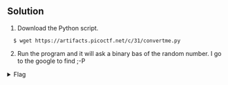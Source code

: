 ## Solution
 1. Download the Python script.
 ```
   $ wget https://artifacts.picoctf.net/c/31/convertme.py
 ```
 2. Run the program and it will ask a binary bas of the random number. I go to the google to find ;-P
   <details>
       <summary> Flag </summary>
  
         picoCTF{4ll_y0ur_b4535_9c3b7d4d}
  
   </details>
